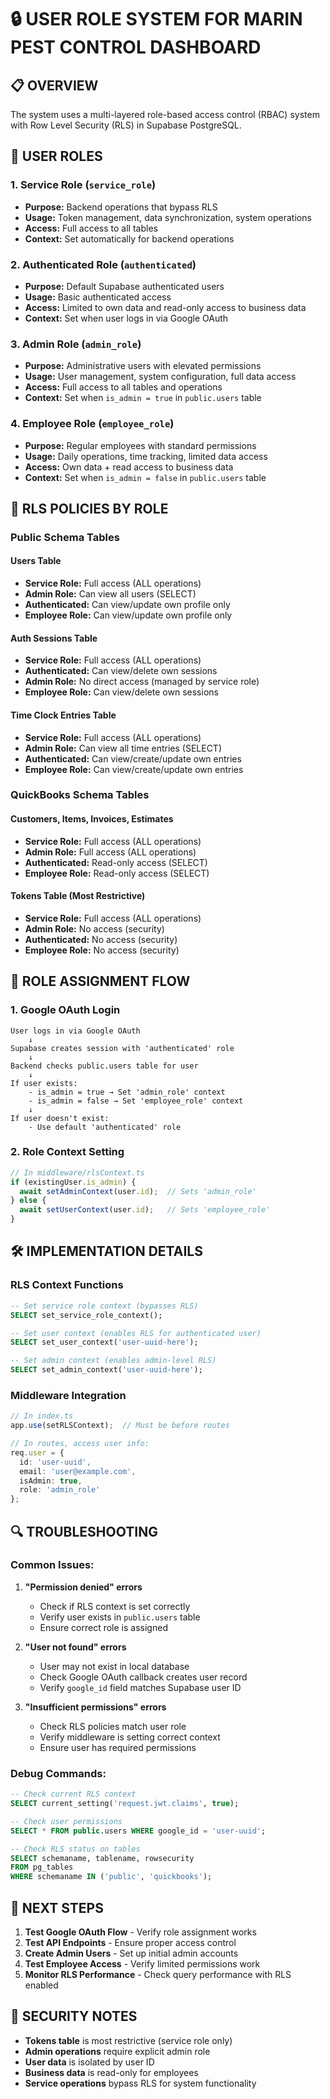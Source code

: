 # 🔒 USER ROLE SYSTEM FOR MARIN PEST CONTROL DASHBOARD

## **📋 OVERVIEW**

The system uses a multi-layered role-based access control (RBAC) system with Row Level Security (RLS) in Supabase PostgreSQL.

## **🎯 USER ROLES**

### **1. Service Role (`service_role`)**
- **Purpose:** Backend operations that bypass RLS
- **Usage:** Token management, data synchronization, system operations
- **Access:** Full access to all tables
- **Context:** Set automatically for backend operations

### **2. Authenticated Role (`authenticated`)**
- **Purpose:** Default Supabase authenticated users
- **Usage:** Basic authenticated access
- **Access:** Limited to own data and read-only access to business data
- **Context:** Set when user logs in via Google OAuth

### **3. Admin Role (`admin_role`)**
- **Purpose:** Administrative users with elevated permissions
- **Usage:** User management, system configuration, full data access
- **Access:** Full access to all tables and operations
- **Context:** Set when `is_admin = true` in `public.users` table

### **4. Employee Role (`employee_role`)**
- **Purpose:** Regular employees with standard permissions
- **Usage:** Daily operations, time tracking, limited data access
- **Access:** Own data + read access to business data
- **Context:** Set when `is_admin = false` in `public.users` table

## **🔐 RLS POLICIES BY ROLE**

### **Public Schema Tables**

#### **Users Table**
- **Service Role:** Full access (ALL operations)
- **Admin Role:** Can view all users (SELECT)
- **Authenticated:** Can view/update own profile only
- **Employee Role:** Can view/update own profile only

#### **Auth Sessions Table**
- **Service Role:** Full access (ALL operations)
- **Authenticated:** Can view/delete own sessions
- **Admin Role:** No direct access (managed by service role)
- **Employee Role:** Can view/delete own sessions

#### **Time Clock Entries Table**
- **Service Role:** Full access (ALL operations)
- **Admin Role:** Can view all time entries (SELECT)
- **Authenticated:** Can view/create/update own entries
- **Employee Role:** Can view/create/update own entries

### **QuickBooks Schema Tables**

#### **Customers, Items, Invoices, Estimates**
- **Service Role:** Full access (ALL operations)
- **Admin Role:** Full access (ALL operations)
- **Authenticated:** Read-only access (SELECT)
- **Employee Role:** Read-only access (SELECT)

#### **Tokens Table (Most Restrictive)**
- **Service Role:** Full access (ALL operations)
- **Admin Role:** No access (security)
- **Authenticated:** No access (security)
- **Employee Role:** No access (security)

## **🔄 ROLE ASSIGNMENT FLOW**

### **1. Google OAuth Login**
```
User logs in via Google OAuth
    ↓
Supabase creates session with 'authenticated' role
    ↓
Backend checks public.users table for user
    ↓
If user exists:
    - is_admin = true → Set 'admin_role' context
    - is_admin = false → Set 'employee_role' context
    ↓
If user doesn't exist:
    - Use default 'authenticated' role
```

### **2. Role Context Setting**
```typescript
// In middleware/rlsContext.ts
if (existingUser.is_admin) {
  await setAdminContext(user.id);  // Sets 'admin_role'
} else {
  await setUserContext(user.id);   // Sets 'employee_role'
}
```

## **🛠️ IMPLEMENTATION DETAILS**

### **RLS Context Functions**
```sql
-- Set service role context (bypasses RLS)
SELECT set_service_role_context();

-- Set user context (enables RLS for authenticated user)
SELECT set_user_context('user-uuid-here');

-- Set admin context (enables admin-level RLS)
SELECT set_admin_context('user-uuid-here');
```

### **Middleware Integration**
```typescript
// In index.ts
app.use(setRLSContext);  // Must be before routes

// In routes, access user info:
req.user = {
  id: 'user-uuid',
  email: 'user@example.com',
  isAdmin: true,
  role: 'admin_role'
};
```

## **🔍 TROUBLESHOOTING**

### **Common Issues:**

1. **"Permission denied" errors**
   - Check if RLS context is set correctly
   - Verify user exists in `public.users` table
   - Ensure correct role is assigned

2. **"User not found" errors**
   - User may not exist in local database
   - Check Google OAuth callback creates user record
   - Verify `google_id` field matches Supabase user ID

3. **"Insufficient permissions" errors**
   - Check RLS policies match user role
   - Verify middleware is setting correct context
   - Ensure user has required permissions

### **Debug Commands:**
```sql
-- Check current RLS context
SELECT current_setting('request.jwt.claims', true);

-- Check user permissions
SELECT * FROM public.users WHERE google_id = 'user-uuid';

-- Check RLS status on tables
SELECT schemaname, tablename, rowsecurity 
FROM pg_tables 
WHERE schemaname IN ('public', 'quickbooks');
```

## **📝 NEXT STEPS**

1. **Test Google OAuth Flow** - Verify role assignment works
2. **Test API Endpoints** - Ensure proper access control
3. **Create Admin Users** - Set up initial admin accounts
4. **Test Employee Access** - Verify limited permissions work
5. **Monitor RLS Performance** - Check query performance with RLS enabled

## **🔐 SECURITY NOTES**

- **Tokens table** is most restrictive (service role only)
- **Admin operations** require explicit admin role
- **User data** is isolated by user ID
- **Business data** is read-only for employees
- **Service operations** bypass RLS for system functionality

